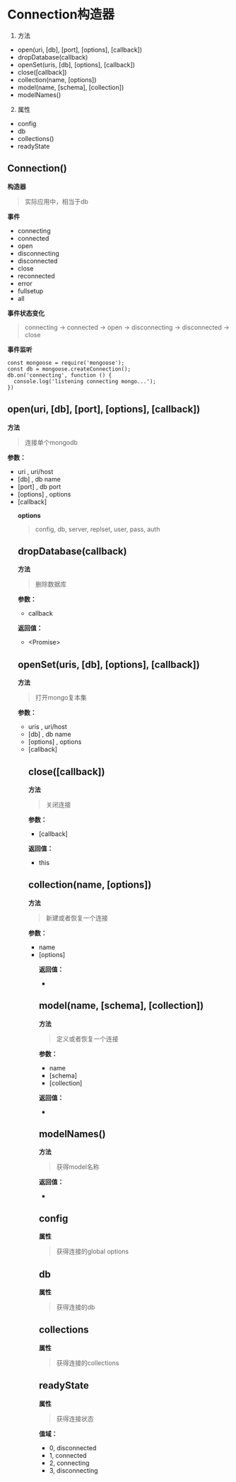 # Connection构造器  

1. 方法  
  * open(uri, [db], [port], [options], [callback])  
  * dropDatabase(callback)  
  * openSet(uris, [db], [options], [callback])  
  * close([callback])  
  * collection(name, [options])  
  * model(name, [schema], [collection])  
  * modelNames()  

2. 属性  
  * config  
  * db  
  * collections()  
  * readyState  

## Connection()  

**构造器**  
> 实际应用中，相当于db  

**事件**  
* connecting  
* connected  
* open  
* disconnecting  
* disconnected  
* close  
* reconnected  
* error  
* fullsetup  
* all    

**事件状态变化**  
> connecting -> connected -> open -> disconnecting -> disconnected -> close  

**事件监听**  
```
const mongoose = require('mongoose');
const db = mongoose.createConnection();
db.on('connecting', function () {
  console.log('listening connecting mongo...');
})
```

## open(uri, [db], [port], [options], [callback])  
**方法**  
> 连接单个mongodb  

**参数：**  
* uri <String>, uri/host  
* [db] <String>, db name  
* [port] <Number>, db port  
* [options] <Object>, options  
* [callback] <Function>  

**options**  
> config, db, server, replset, user, pass, auth  

## dropDatabase(callback)  
**方法**  
> 删除数据库  

**参数：**  
* callback <Function>  

**返回值：**  
* \<Promise\>  

## openSet(uris, [db], [options], [callback])  
  **方法**  
  > 打开mongo复本集  

  **参数：**  
  * uris <String>, uri/host  
  * [db] <String>, db name  
  * [options] <Object>, options  
  * [callback] <Function>  

## close([callback])  
  **方法**  
  > 关闭连接  

  **参数：**  
  * [callback] <Function>  
  
  **返回值：**  
  * <Connection> this  

## collection(name, [options])  
  **方法**  
  > 新建或者恢复一个连接  

  **参数：**  
  * name <String>  
  * [options] <Object>  

  **返回值：**  
  * <Collection>  

## model(name, [schema], [collection])  
  **方法**  
  > 定义或者恢复一个连接  

  **参数：**  
  * name <String>  
  * [schema] <Schema>  
  * [collection] <String>  

  **返回值：**  
  * <Model>  
  
## modelNames()  
  **方法**  
  > 获得model名称  

  **返回值：**  
  * <Array>  

## config  
  **属性**  
  > 获得连接的global options  

## db  
  **属性**  
  > 获得连接的db  

## collections  
  **属性**  
  > 获得连接的collections  
  
## readyState  
  **属性**  
  > 获得连接状态  

  **值域：**  
  * 0, disconnected  
  * 1, connected  
  * 2, connecting  
  * 3, disconnecting  
